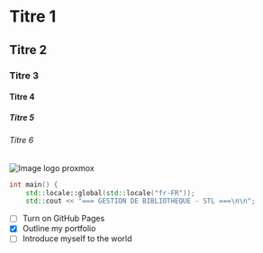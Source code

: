 # Titre 1
## Titre 2
### Titre 3
#### Titre 4
##### Titre 5
###### Titre 6

![Image logo proxmox](https://th.bing.com/th/id/OIP.6jL875fBgSR_I9csj_DO8QHaHa?w=155&h=180&c=7&r=0&o=7&pid=1.7&rm=3)

```c++
int main() {
    std::locale::global(std::locale("fr-FR"));
    std::cout << "=== GESTION DE BIBLIOTHEQUE - STL ===\n\n";
```

- [ ] Turn on GitHub Pages
- [X]  Outline my portfolio
- [ ] Introduce myself to the world
